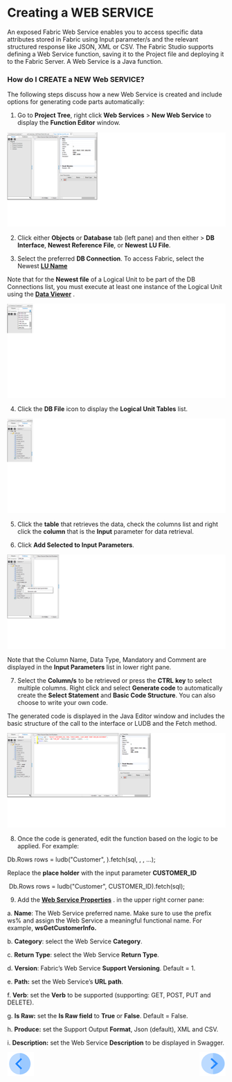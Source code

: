 # Creating a WEB SERVICE

An exposed Fabric Web Service enables you to access specific data attributes stored in Fabric using Input parameter/s and the relevant structured response like JSON, XML or CSV. The Fabric Studio supports defining a Web Service function, saving it to the Project file and deploying it to the Fabric Server. A Web Service is a Java function.

### How do I CREATE a NEW Web SERVICE?

The following steps discuss how a new Web Service is created and include options for generating code parts automatically:

1. Go to **Project Tree**, right click **Web Services** > **New Web Service** to display the **Function Editor** window.

<img src="/articles/15_web_services/images/Web-Service-KI-3-1.png" alt="drawing"/>     

2. Click either **Objects** or **Database** tab (left pane) and then either > **DB Interface**, **Newest Reference File**, or **Newest** **LU File**.

3. Select the preferred **DB Connection**. To access Fabric, select the Newest  [**LU Name**](/articles/03_logical_units/01_LU_overview.md)

   

Note that for the **Newest file** of a Logical Unit to be part of the DB Connections list, you must execute at least one instance of the Logical Unit using the [**Data Viewer**](/articles/13_LUDB_viewer_and_studio_debug_capabilities/01_data_viewer.md) .

 <img src="/articles/15_web_services/images/Web-Service-KI-3-2.png" alt="drawing"/>  

4. Click the **DB File** icon to display the **Logical Unit Tables** list.

 <img src="/articles/15_web_services/images/Web-Service-KI-3-3.png" alt="drawing"/>  

5. Click the **table** that retrieves the data, check the columns list and right click the **column** that is the **Input** parameter for data retrieval. 

6. Click **Add Selected to Input Parameters**.

 <img src="/articles/15_web_services/images/Web-Service-KI-3-4.png" alt="drawing"/>  

Note that the Column Name, Data Type, Mandatory and Comment are displayed in the **Input Parameters** list in lower right pane.

7. Select the **Column/s** to be retrieved or press the **CTRL** **key** to select multiple columns. Right click and select **Generate code** to automatically create the **Select Statement** and **Basic Code Structure**. You can also choose to write your own code.  

The generated code is displayed in the Java Editor window and includes the basic structure of the call to the interface or LUDB and the Fetch method.

 <img src="/articles/15_web_services/images/Web-Service-KI-3-5.png" alt="drawing"/>  

8. Once the code is generated, edit the function based on the logic to be applied. For example:

Db.Rows rows = ludb("Customer", <instanceID>).fetch(sql, <val1>, <val2>, ...);

Replace the **<instanceID> place holder** with the input parameter **CUSTOMER_ID**

​    Db.Rows rows = ludb("Customer", CUSTOMER_ID).fetch(sql);

9. Add the [**Web Service Properties**](/articles/15_web_services/02_web_services_proprties.md) . in the upper right corner pane:

a.    **Name**: The Web Service preferred name. Make sure to use the prefix ws% and assign the Web Service a meaningful functional name. For example, **wsGetCustomerInfo.**

b.   **Category**: select the Web Service **Category**.

c.    **Return Type**: select the Web Service **Return Type**.

d.   **Version**: Fabric’s Web Service **Support Versioning**. Default = 1.

e.    **Path:** set the Web Service’s **URL path**.

f.    **Verb**: set the **Verb** to be supported (supporting: GET, POST, PUT and DELETE).

g.    **Is Raw:** set the **Is Raw field** to **True** or **False**. Default = False. 

h.   **Produce:** set the Support Output **Format**, Json (default), XML and CSV.

i.     **Description:** set the Web Service **Description** to be displayed in Swagger.

[![Previous](/articles/images/Previous.png)](/articles/15_web_services/02_web_services_properties.md)[<img align="right" width="60" height="54" src="/articles/images/Next.png">](/articles/15_web_services/04_web_services_function_basic_structure.md)


